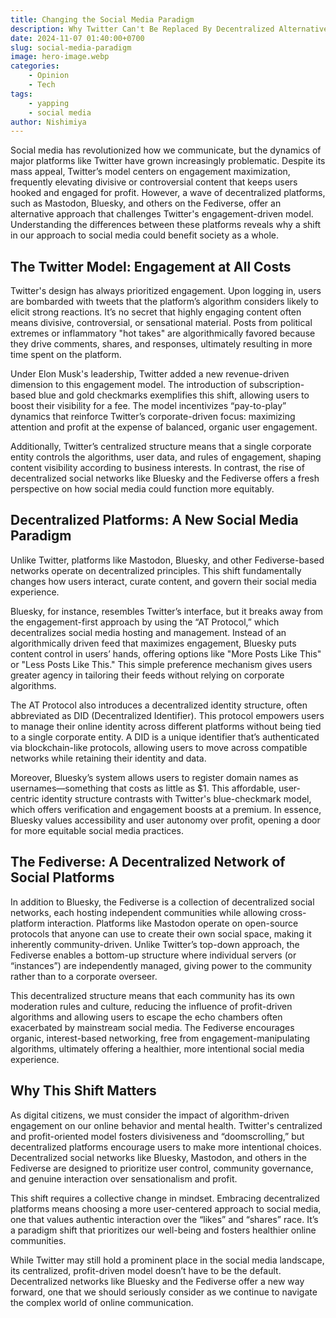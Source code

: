 ```yaml
---
title: Changing the Social Media Paradigm
description: Why Twitter Can't Be Replaced By Decentralized Alternatives Like Bluesky and Fediverse.
date: 2024-11-07 01:40:00+0700
slug: social-media-paradigm
image: hero-image.webp
categories:
    - Opinion
    - Tech
tags:
    - yapping
    - social media
author: Nishimiya
---
```


Social media has revolutionized how we communicate, but the dynamics of major
platforms like Twitter have grown increasingly problematic. Despite its mass
appeal, Twitter’s model centers on engagement maximization, frequently elevating
divisive or controversial content that keeps users hooked and engaged for
profit. However, a wave of decentralized platforms, such as Mastodon, Bluesky,
and others on the Fediverse, offer an alternative approach that challenges
Twitter's engagement-driven model. Understanding the differences between these
platforms reveals why a shift in our approach to social media could benefit
society as a whole.

## The Twitter Model: Engagement at All Costs

Twitter's design has always prioritized engagement. Upon logging in, users are
bombarded with tweets that the platform’s algorithm considers likely to elicit
strong reactions. It’s no secret that highly engaging content often means
divisive, controversial, or sensational material. Posts from political extremes
or inflammatory "hot takes" are algorithmically favored because they drive
comments, shares, and responses, ultimately resulting in more time spent on the
platform.

Under Elon Musk's leadership, Twitter added a new revenue-driven dimension to
this engagement model. The introduction of subscription-based blue and gold
checkmarks exemplifies this shift, allowing users to boost their visibility for
a fee. The model incentivizes “pay-to-play” dynamics that reinforce Twitter’s
corporate-driven focus: maximizing attention and profit at the expense of
balanced, organic user engagement.

Additionally, Twitter’s centralized structure means that a single corporate
entity controls the algorithms, user data, and rules of engagement, shaping
content visibility according to business interests. In contrast, the rise of
decentralized social networks like Bluesky and the Fediverse offers a fresh
perspective on how social media could function more equitably.

## Decentralized Platforms: A New Social Media Paradigm

Unlike Twitter, platforms like Mastodon, Bluesky, and other Fediverse-based
networks operate on decentralized principles. This shift fundamentally changes
how users interact, curate content, and govern their social media experience. 

Bluesky, for instance, resembles Twitter’s interface, but it breaks away from
the engagement-first approach by using the “AT Protocol,” which decentralizes
social media hosting and management. Instead of an algorithmically driven feed
that maximizes engagement, Bluesky puts content control in users’ hands,
offering options like "More Posts Like This" or "Less Posts Like This." This
simple preference mechanism gives users greater agency in tailoring their feeds
without relying on corporate algorithms.

The AT Protocol also introduces a decentralized identity structure, often
abbreviated as DID (Decentralized Identifier). This protocol empowers users to
manage their online identity across different platforms without being tied to
a single corporate entity. A DID is a unique identifier that’s authenticated via
blockchain-like protocols, allowing users to move across compatible networks
while retaining their identity and data.

Moreover, Bluesky’s system allows users to register domain names as
usernames—something that costs as little as $1. This affordable, user-centric
identity structure contrasts with Twitter's blue-checkmark model, which offers
verification and engagement boosts at a premium. In essence, Bluesky values
accessibility and user autonomy over profit, opening a door for more equitable
social media practices.

## The Fediverse: A Decentralized Network of Social Platforms

In addition to Bluesky, the Fediverse is a collection of decentralized social
networks, each hosting independent communities while allowing cross-platform
interaction. Platforms like Mastodon operate on open-source protocols that
anyone can use to create their own social space, making it inherently
community-driven. Unlike Twitter’s top-down approach, the Fediverse enables
a bottom-up structure where individual servers (or “instances”) are
independently managed, giving power to the community rather than to a corporate
overseer.

This decentralized structure means that each community has its own moderation
rules and culture, reducing the influence of profit-driven algorithms and
allowing users to escape the echo chambers often exacerbated by mainstream
social media. The Fediverse encourages organic, interest-based networking, free
from engagement-manipulating algorithms, ultimately offering a healthier, more
intentional social media experience.

## Why This Shift Matters

As digital citizens, we must consider the impact of algorithm-driven engagement
on our online behavior and mental health. Twitter's centralized and
profit-oriented model fosters divisiveness and “doomscrolling,” but
decentralized platforms encourage users to make more intentional choices.
Decentralized social networks like Bluesky, Mastodon, and others in the
Fediverse are designed to prioritize user control, community governance, and
genuine interaction over sensationalism and profit.

This shift requires a collective change in mindset. Embracing decentralized
platforms means choosing a more user-centered approach to social media, one that
values authentic interaction over the “likes” and “shares” race. It’s a paradigm
shift that prioritizes our well-being and fosters healthier online communities. 

While Twitter may still hold a prominent place in the social media landscape,
its centralized, profit-driven model doesn’t have to be the default.
Decentralized networks like Bluesky and the Fediverse offer a new way forward,
one that we should seriously consider as we continue to navigate the complex
world of online communication.
